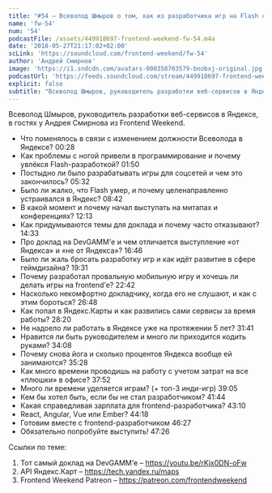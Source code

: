```yaml
---
title: "#54 – Всеволод Шмыров о том, как из разработчика игр на Flash стать тимлидом в Яндексе"
name: 'fw-54'
num: '54'
podcastFile: /assets/449918697-frontend-weekend-fw-54.m4a
date: '2018-05-27T21:17:02+02:00'
scLink: 'https://soundcloud.com/frontend-weekend/fw-54'
author: 'Андрей Смирнов'
image: 'https://i1.sndcdn.com/avatars-000358703579-bnobxj-original.jpg'
podcastUrl: 'https://feeds.soundcloud.com/stream/449918697-frontend-weekend-fw-54.m4a'
explicit: false
subtitle: "Всеволод Шмыров, руководитель разработки веб-сервисов в Яндексе, в гостях у Андрея Смирнова из Frontend Weekend.  "
---
```

Всеволод Шмыров, руководитель разработки веб-сервисов в Яндексе, в гостях у Андрея Смирнова из Frontend Weekend.  

- Что поменялось в связи с изменением должности Всеволода в Яндексе? <timecode>00:28</timecode>
- Как проблемы с ногой привели в программирование и почему увлёкся Flash-разработкой? <timecode>01:50</timecode>
- Постыдно ли было разрабатывать игры для соцсетей и чем это закончилось? <timecode>05:32</timecode>
- Было ли жалко, что Flash умер, и почему целенаправленно устраивался в Яндекс? <timecode>08:42</timecode>
- В какой момент и почему начал выступать на митапах и конференциях? <timecode>12:13</timecode>
- Как придумываются темы для доклада и почему часто отказывают? <timecode>14:33</timecode>
- Про доклад на DevGAMM’е и чем отличается выступление «от Яндекса» и «не от Яндекса»? <timecode>16:46</timecode>
- Было ли жаль бросать разработку игр и как идёт развитие в сфере геймдизайна? <timecode>19:31</timecode>
- Почему разработал провальную мобильную игру и хочешь ли делать игры на frontend’е? <timecode>22:42</timecode>
- Насколько некомфортно докладчику, когда его не слушают, и как с этим бороться? <timecode>26:48</timecode>
- Как попал в Яндекс.Карты и как развились сами сервисы за время работы? <timecode>28:20</timecode>
- Не надоело ли работать в Яндексе уже на протяжении 5 лет? <timecode>31:41</timecode>
- Нравится ли быть руководителем и много ли приходится кодить руками? <timecode>34:08</timecode>
- Почему снова йога и сколько процентов Яндекса вообще ей занимаются? <timecode>35:28</timecode>
- Как много времени проводишь на работу с учетом затрат на все «плюшки» в офисе? <timecode>37:52</timecode>
- Много ли времени уделяется играм? (+ топ-3 инди-игр) <timecode>39:05</timecode>
- Кем бы хотел быть, если бы не стал разработчиком? <timecode>41:44</timecode>
- Какая справедливая зарплата для frontend-разработчика? <timecode>43:10</timecode>
- React, Angular, Vue или Ember? <timecode>44:18</timecode>
- Готовим вместе с frontend-разработчиком <timecode>46:27</timecode>
- Обязательно попробуйте выступить! <timecode>47:26</timecode>

Ссылки по теме:
1) Тот самый доклад на DevGAMM’е – https://youtu.be/rKjx0DN-oFw
2) API Яндекс.Карт – https://tech.yandex.ru/maps
3) Frontend Weekend Patreon – https://patreon.com/frontendweekend